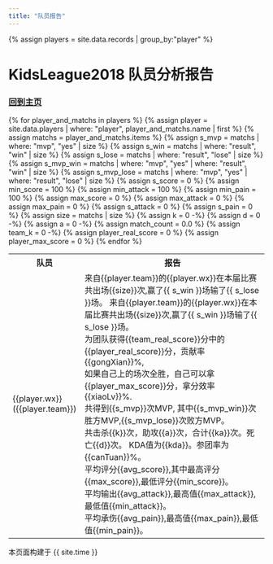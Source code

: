 ```yaml
---
title: "队员报告"
---
```


{% assign players = site.data.records | group_by:"player" %}

# KidsLeague2018 队员分析报告
### [回到主页](index.html)


<table>
  <tr>
    <th>队员</th>
    <th>报告</th>
  </tr>
  {% for player_and_matchs in players %}
  {% assign player = site.data.players | where: "player", player_and_matchs.name | first %}
    {% assign matchs = player_and_matchs.items %}
  {% assign s_mvp = matchs | where: "mvp", "yes" | size %}
  {% assign s_win = matchs | where: "result", "win" | size %}
  {% assign s_lose = matchs | where: "result", "lose" | size %}
  {% assign s_mvp_win = matchs | where: "mvp", "yes" | where: "result", "win"  | size %}
  {% assign s_mvp_lose = matchs | where: "mvp", "yes" | where: "result", "lose"  | size %}
  {% assign s_score = 0 %}
  {% assign min_score = 100 %}
  {% assign min_attack = 100 %}
  {% assign min_pain = 100 %}
  {% assign max_score = 0 %}
  {% assign  max_attack = 0 %}
  {% assign  max_pain = 0 %}
  {% assign s_attack = 0 %}
  {% assign s_pain = 0 %}
  {% assign size = matchs | size %}
  {% assign k = 0 -%}
  {% assign d = 0 -%}
  {% assign a = 0 -%}
  {% assign match_count = 0.0 %}
  {% assign team_k = 0 -%}  
  {% assign player_real_score = 0 %}
  {% assign player_max_score = 0 %}
  <tr>
    <td>  {{player.wx}}  <br>  ({{player.team}}) </td>  
    <td>  
来自{{player.team}}的{{player.wx}}在本届比赛共出场{{size}}次,赢了{{ s_win }}场输了{{ s_lose }}场。
        来自{{player.team}}的{{player.wx}}在本届比赛共出场{{size}}次,赢了{{ s_win }}场输了{{ s_lose }}场。
<br>为团队获得{{team_real_score}}分中的{{player_real_score}}分，贡献率{{gongXian}}%,
<br>如果自己上的场次全胜，自己可以拿{{player_max_score}}分，拿分效率{{xiaoLv}}%.
<br>共得到{{s_mvp}}次MVP, 其中{{s_mvp_win}}次胜方MVP,{{s_mvp_lose}}次败方MVP。
<br>共击杀{{k}}次，助攻{{a}}次，合计{{ka}}次。死亡{{d}}次。 KDA值为{{kda}}。参团率为{{canTuan}}%。
<br>平均评分{{avg_score}},其中最高评分{{max_score}},最低评分{{min_score}}。
<br>平均输出{{avg_attack}},最高值{{max_attack}},最低值{{min_attack}}。
<br>平均承伤{{avg_pain}},最高值{{max_pain}},最低值{{min_pain}}。 
    </td>
  </tr>
  {% endfor %}
</table>


本页面构建于 {{ site.time }}
